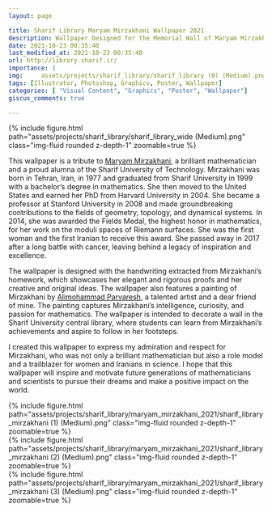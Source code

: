 ```yaml
---
layout: page

title: Sharif Library Maryam Mirzakhani Wallpaper 2021
description: Wallpaper Designed for the Memorial Wall of Maryam Mirzakhani in Sharif University Library
date: 2021-10-23 00:35:40 
last_modified_at: 2021-10-23 00:35:40 
url: http://library.sharif.ir/
importance: 1
img:     assets/projects/sharif_library/sharif_library (0) (Medium).png
tags: [Illustrator, Photoshop, Graphics, Poster, Wallpaper]
categories: [ "Visual Content", "Graphics", "Poster", "Wallpaper"]
giscus_comments: true

---
```

<div class="row mt-3">
    <div class="col-sm mt-3 mt-md-0">
        {% include figure.html path="assets/projects/sharif_library/sharif_library_wide (Medium).png" class="img-fluid rounded z-depth-1" zoomable=true %}
    </div>


This wallpaper is a tribute to [Maryam Mirzakhani](https://en.wikipedia.org/wiki/Maryam_Mirzakhani), a brilliant mathematician and a proud alumna of the Sharif University of Technology. Mirzakhani was born in Tehran, Iran, in 1977 and graduated from Sharif University in 1999 with a bachelor’s degree in mathematics. She then moved to the United States and earned her PhD from Harvard University in 2004. She became a professor at Stanford University in 2008 and made groundbreaking contributions to the fields of geometry, topology, and dynamical systems. In 2014, she was awarded the Fields Medal, the highest honor in mathematics, for her work on the moduli spaces of Riemann surfaces. She was the first woman and the first Iranian to receive this award. She passed away in 2017 after a long battle with cancer, leaving behind a legacy of inspiration and excellence.

The wallpaper is designed with the handwriting extracted from Mirzakhani’s homework, which showcases her elegant and rigorous proofs and her creative and original ideas. The wallpaper also features a painting of Mirzakhani by [Alimohammad Parvaresh](https://www.instagram.com/alimohamad.art), a talented artist and a dear friend of mine. The painting captures Mirzakhani’s intelligence, curiosity, and passion for mathematics. The wallpaper is intended to decorate a wall in the Sharif University central library, where students can learn from Mirzakhani’s achievements and aspire to follow in her footsteps.

I created this wallpaper to express my admiration and respect for Mirzakhani, who was not only a brilliant mathematician but also a role model and a trailblazer for women and Iranians in science. I hope that this wallpaper will inspire and motivate future generations of mathematicians and scientists to pursue their dreams and make a positive impact on the world.

<div class="row mt-3">
    <div class="col-sm mt-3 mt-md-0">
        {% include figure.html path="assets/projects/sharif_library/maryam_mirzakhani_2021/sharif_library_mirzakhani (1) (Medium).png" class="img-fluid rounded z-depth-1" zoomable=true %}
    </div>
    <div class="col-sm mt-3 mt-md-0">
        {% include figure.html path="assets/projects/sharif_library/maryam_mirzakhani_2021/sharif_library_mirzakhani (2) (Medium).png" class="img-fluid rounded z-depth-1" zoomable=true %}
    </div> 
    <div class="col-sm mt-3 mt-md-0">
        {% include figure.html path="assets/projects/sharif_library/maryam_mirzakhani_2021/sharif_library_mirzakhani (3) (Medium).png" class="img-fluid rounded z-depth-1" zoomable=true %}
    </div>
    
</div>

